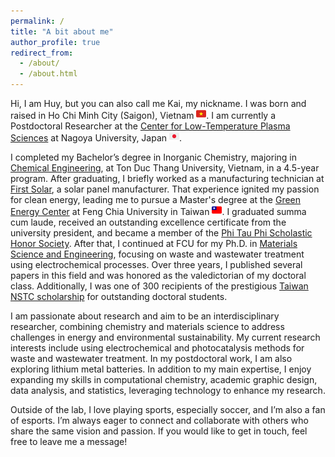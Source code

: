 ```yaml
---
permalink: /
title: "A bit about me"
author_profile: true
redirect_from: 
  - /about/
  - /about.html
---
```


Hi, I am Huy, but you can also call me Kai, my nickname. I was born and raised in Ho Chi Minh City (Saigon), Vietnam ![vnflag](/images/vnflag-16x16.png). I am currently a Postdoctoral Researcher at the [Center for Low-Temperature Plasma Sciences](https://www.plasma.nagoya-u.ac.jp/#) at Nagoya University, Japan ![jpflag](/images/jpflag-16x16.png).

I completed my Bachelor’s degree in Inorganic Chemistry, majoring in [Chemical Engineering](https://fas.tdtu.edu.vn/en), at Ton Duc Thang University, Vietnam, in a 4.5-year program. After graduating, I briefly worked as a manufacturing technician at [First Solar](https://www.firstsolar.com/), a solar panel manufacturer. That experience ignited my passion for clean energy, leading me to pursue a Master's degree at the [Green Energy Center](https://gest.fcu.edu.tw/en/) at Feng Chia University in Taiwan ![twflag](/images/twflag-16x16.png). I graduated summa cum laude, received an outstanding excellence certificate from the university president, and became a member of the [Phi Tau Phi Scholastic Honor Society](http://www.phitauphi.org.tw/). After that, I continued at FCU for my Ph.D. in [Materials Science and Engineering](https://mse.fcu.edu.tw/en/), focusing on waste and wastewater treatment using electrochemical processes. Over three years, I published several papers in this field and was honored as the valedictorian of my doctoral class. Additionally, I was one of 300 recipients of the prestigious [Taiwan NSTC scholarship](https://www.nstc.gov.tw/sci/ch/detail/92532d91-1cc2-48d0-8af4-77895d82a9db) for outstanding doctoral students.

I am passionate about research and aim to be an interdisciplinary researcher, combining chemistry and materials science to address challenges in energy and environmental sustainability. My current research interests include using electrochemical and photocatalysis methods for waste and wastewater treatment. In my postdoctoral work, I am also exploring lithium metal batteries. In addition to my main expertise, I enjoy expanding my skills in computational chemistry, academic graphic design, data analysis, and statistics, leveraging technology to enhance my research.

Outside of the lab, I love playing sports, especially soccer, and I’m also a fan of esports. I’m always eager to connect and collaborate with others who share the same vision and passion. If you would like to get in touch, feel free to leave me a message!
